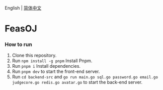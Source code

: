 English | [简体中文](README_CN.md)
# FeasOJ

### How to run

1. Clone this repository.
2. Run `npm install -g pnpm` Install Pnpm.
3. Run `pnpm i` Install dependencies.
4. Run `pnpm dev` to start the front-end server.
5. Run `cd backend-src` and `go run main.go sql.go password.go email.go judgecore.go redis.go avatar.go` to start the back-end server.
